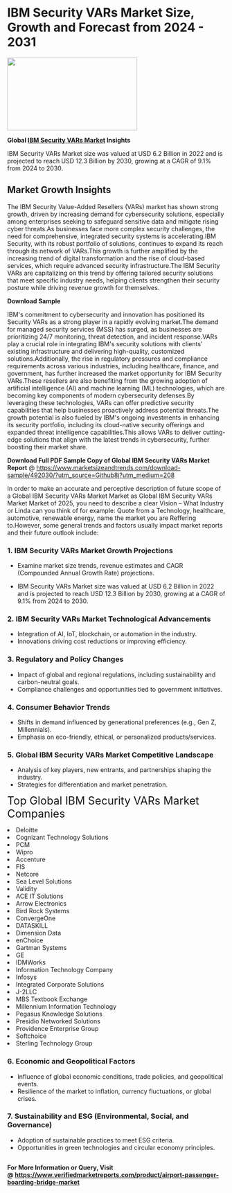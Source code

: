 <H1>IBM Security VARs Market Size, Growth and Forecast from 2024 - 2031</H1><img class="aligncenter size-medium wp-image-584254" src="https://thirdeyenews.in/wp-content/uploads/2024/09/Global-Market-Research-300x168.jpeg" alt="" width="300" height="168" /><p><strong>Global&nbsp;<a href="https://www.marketsizeandtrends.com/download-sample/492030/?utm_source=Github8j?utm_medium=208">IBM Security VARs Market</a> Insights</strong></p><p>IBM Security VARs Market size was valued at USD 6.2 Billion in 2022 and is projected to reach USD 12.3 Billion by 2030, growing at a CAGR of 9.1% from 2024 to 2030.</p><p><h2>Market Growth Insights</h2> <p>The IBM Security Value-Added Resellers (VARs) market has shown strong growth, driven by increasing demand for cybersecurity solutions, especially among enterprises seeking to safeguard sensitive data and mitigate rising cyber threats.As businesses face more complex security challenges, the need for comprehensive, integrated security systems is accelerating.IBM Security, with its robust portfolio of solutions, continues to expand its reach through its network of VARs.This growth is further amplified by the increasing trend of digital transformation and the rise of cloud-based services, which require advanced security infrastructure.The IBM Security VARs are capitalizing on this trend by offering tailored security solutions that meet specific industry needs, helping clients strengthen their security posture while driving revenue growth for themselves.</p> <p><strong>Download Sample</strong></p> <p>IBM's commitment to cybersecurity and innovation has positioned its Security VARs as a strong player in a rapidly evolving market.The demand for managed security services (MSS) has surged, as businesses are prioritizing 24/7 monitoring, threat detection, and incident response.VARs play a crucial role in integrating IBM's security solutions with clients’ existing infrastructure and delivering high-quality, customized solutions.Additionally, the rise in regulatory pressures and compliance requirements across various industries, including healthcare, finance, and government, has further increased the market opportunity for IBM Security VARs.These resellers are also benefiting from the growing adoption of artificial intelligence (AI) and machine learning (ML) technologies, which are becoming key components of modern cybersecurity defenses.By leveraging these technologies, VARs can offer predictive security capabilities that help businesses proactively address potential threats.The growth potential is also fueled by IBM's ongoing investments in enhancing its security portfolio, including its cloud-native security offerings and expanded threat intelligence capabilities.This allows VARs to deliver cutting-edge solutions that align with the latest trends in cybersecurity, further boosting their market share.</p> <p><span class=""><strong>Download Full PDF Sample Copy of Global IBM Security VARs Market Report</strong> @ <a href="https://www.marketsizeandtrends.com/download-sample/492030/?utm_source=Github8j?utm_medium=208" target="_blank">https://www.marketsizeandtrends.com/download-sample/492030/?utm_source=Github8j?utm_medium=208</a></span></p><p>In order to make an accurate and perceptive description of future scope of a Global&nbsp;IBM Security VARs Market Market as Global&nbsp;IBM Security VARs Market Market of 2025, you need to describe a clear Vision &ndash; What Industry or Linda can you think of for example: Quote from a Technology, healthcare, automotive, renewable energy, name the market you are Reffering to.However, some general trends and factors usually impact market reports and their future outlook include:</p><h3>1.&nbsp;<strong>IBM Security VARs Market Growth Projections</strong></h3><ul><li>Examine market size trends, revenue estimates and CAGR (Compounded Annual Growth Rate) projections.</li><li><p>IBM Security VARs Market size was valued at USD 6.2 Billion in 2022 and is projected to reach USD 12.3 Billion by 2030, growing at a CAGR of 9.1% from 2024 to 2030.</p></li></ul><h3>2.&nbsp;<strong>IBM Security VARs Market Technological Advancements</strong></h3><ul><li>Integration of AI, IoT, blockchain, or automation in the industry.</li><li>Innovations driving cost reductions or improving efficiency.</li></ul><h3>3.&nbsp;<strong>Regulatory and Policy Changes</strong></h3><ul><li>Impact of global and regional regulations, including sustainability and carbon-neutral goals.</li><li>Compliance challenges and opportunities tied to government initiatives.</li></ul><h3>4.&nbsp;<strong>Consumer Behavior Trends</strong></h3><ul><li>Shifts in demand influenced by generational preferences (e.g., Gen Z, Millennials).</li><li>Emphasis on eco-friendly, ethical, or personalized products/services.</li></ul><h3>5.&nbsp;<strong>Global IBM Security VARs Market Competitive Landscape</strong></h3><ul><li>Analysis of key players, new entrants, and partnerships shaping the industry.</li><li>Strategies for differentiation and market penetration.</li></ul><p data-pm-slice="1 1 []"><span style="color: inherit; font-family: inherit; font-size: 25px;">Top Global IBM Security VARs Market Companies</span></p><div class="" data-test-id=""><p><li>Deloitte</li><li> Cognizant Technology Solutions</li><li> PCM</li><li> Wipro</li><li> Accenture</li><li> FIS</li><li> Netcore</li><li> Sea Level Solutions</li><li> Validity</li><li> ACE IT Solutions</li><li> Arrow Electronics</li><li> Bird Rock Systems</li><li> ConvergeOne</li><li> DATASKILL</li><li> Dimension Data</li><li> enChoice</li><li> Gartman Systems</li><li> GE</li><li> IDMWorks</li><li> Information Technology Company</li><li> Infosys</li><li> Integrated Corporate Solutions</li><li> J-2LLC</li><li> MBS Textbook Exchange</li><li> Millennium Information Technology</li><li> Pegasus Knowledge Solutions</li><li> Presidio Networked Solutions</li><li> Providence Enterprise Group</li><li> Softchoice</li><li> Sterling Technology Group</li></p></div><h3>6.&nbsp;<strong>Economic and Geopolitical Factors</strong></h3><ul><li>Influence of global economic conditions, trade policies, and geopolitical events.</li><li>Resilience of the market to inflation, currency fluctuations, or global crises.</li></ul><h3>7.&nbsp;<strong>Sustainability and ESG (Environmental, Social, and Governance)</strong></h3><ul><li>Adoption of sustainable practices to meet ESG criteria.</li><li>Opportunities in green technologies and circular economy principles.</li></ul><h2><strong style="font-size: 14px;">For More Information or Query, Visit @&nbsp;</strong><a style="background-color: #ffffff; font-size: 14px;" href="https://www.marketsizeandtrends.com/report/ibm-security-vars-market/" target="_blank">https://www.verifiedmarketreports.com/product/airport-passenger-boarding-bridge-market</a></h2>